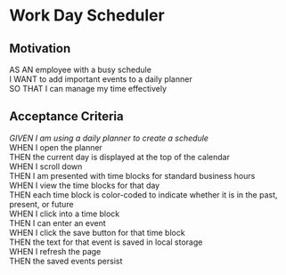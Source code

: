 # Work Day Scheduler

## Motivation
AS AN employee with a busy schedule\
I WANT to add important events to a daily planner\
SO THAT I can manage my time effectively

## Acceptance Criteria
*GIVEN I am using a daily planner to create a schedule*\
WHEN I open the planner\
THEN the current day is displayed at the top of the calendar\
WHEN I scroll down\
THEN I am presented with time blocks for standard business hours\
WHEN I view the time blocks for that day\
THEN each time block is color-coded to indicate whether it is in the past, present, or future\
WHEN I click into a time block\
THEN I can enter an event\
WHEN I click the save button for that time block\
THEN the text for that event is saved in local storage\
WHEN I refresh the page\
THEN the saved events persist
